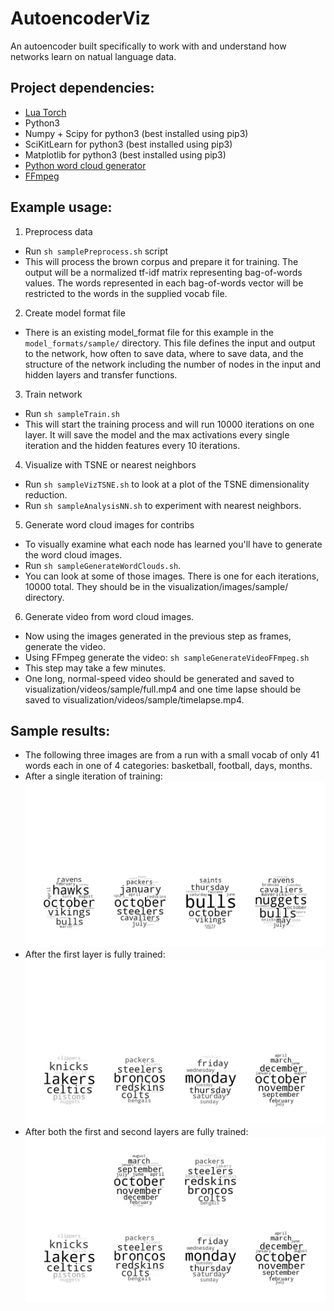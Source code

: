 # AutoencoderViz
An autoencoder built specifically to work with and understand how networks learn on natual language data.

## Project dependencies:
  * [Lua Torch](torch.ch/docs/getting-started.html)
  * Python3
  * Numpy + Scipy for python3 (best installed using pip3)
  * SciKitLearn for python3 (best installed using pip3)
  * Matplotlib for python3 (best installed using pip3)
  * [Python word cloud generator](https://github.com/amueller/word_cloud)
  * [FFmpeg](https://github.com/FFmpeg/FFmpeg)

## Example usage:

 1. Preprocess data
   * Run `sh samplePreprocess.sh` script
   * This will process the brown corpus and prepare it for training. The output will be a normalized tf-idf matrix representing bag-of-words values. The words represented in each bag-of-words vector will be restricted to the words in the supplied vocab file. 
 2. Create model format file
   * There is an existing model_format file for this example in the `model_formats/sample/` directory. This file defines the input and output to the network, how often to save data, where to save data, and the structure of the network including the number of nodes in the input and hidden layers and transfer functions.
 3. Train network
   * Run `sh sampleTrain.sh`
   * This will start the training process and will run 10000 iterations on one layer. It will save the model and the max activations every single iteration and the hidden features every 10 iterations.
 4. Visualize with TSNE or nearest neighbors
   * Run `sh sampleVizTSNE.sh` to look at a plot of the TSNE dimensionality reduction.
   * Run `sh sampleAnalysisNN.sh` to experiment with nearest neighbors.
 5. Generate word cloud images for contribs
   * To visually examine what each node has learned you'll have to generate the word cloud images.
   * Run `sh sampleGenerateWordClouds.sh`.
   * You can look at some of those images. There is one for each iterations, 10000 total. They should be in the visualization/images/sample/ directory.
 6. Generate video from word cloud images.
   * Now using the images generated in the previous step as frames, generate the video.
   * Using FFmpeg generate the video: `sh sampleGenerateVideoFFmpeg.sh`
   * This step may take a few minutes.
   * One long, normal-speed video should be generated and saved to visualization/videos/sample/full.mp4 and one time lapse should be saved to visualization/videos/sample/timelapse.mp4.
 
## Sample results:

 * The following three images are from a run with a small vocab of only 41 words each in one of 4 categories: basketball, football, days, months.
  * After a single iteration of training:
    ![1itrs](https://raw.githubusercontent.com/AAAI2016Submission/AutoencoderViz/master/visualization/images/dataset_wiki_vocabdaysmonthsbasketballfootball_gray2/00000001.png "The network after a single iteration of training")
  * After the first layer is fully trained:
    ![20000itrs](https://raw.githubusercontent.com/AAAI2016Submission/AutoencoderViz/master/visualization/images/dataset_wiki_vocabdaysmonthsbasketballfootball_gray2/00020000.png "After the first layer is fully trained")
  * After both the first and second layers are fully trained:
    ![35000itrs](https://raw.githubusercontent.com/AAAI2016Submission/AutoencoderViz/master/visualization/images/dataset_wiki_vocabdaysmonthsbasketballfootball_gray2/00035000.png "After fully training two layers")
